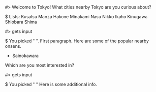
#> Welcome to Tokyo! What cities nearby Tokyo are you curious about?

$ Lists:
  Kusatsu
  Manza
  Hakone
  Minakami
  Nasu
  Nikko
  Ikaho
  Kinugawa
  Shiobara
  Shima

#> gets input

$ You picked " ".
  First paragraph.
  Here are some of the popular nearby onsens.
  - Sainokawara

  Which are you most interested in?

#> gets input

$ You picked " "
  Here is some additional info.

